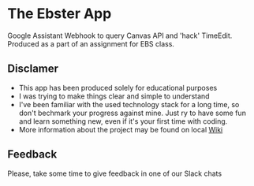 # The Ebster App
Google Assistant Webhook to query Canvas API and 'hack' TimeEdit. 
Produced as a part of an assignment for EBS class.

## Disclamer
- This app has been produced solely for educational purposes
- I was trying to make things clear and simple to understand
- I've been familiar with the used technology stack for a long time, so don't bechmark your progress against mine. Just ry to have some fun and learn something new, even if it's your first time with coding.
- More information about the project may be found on local [Wiki](https://github.com/mikihaku/TheEbsterApp/wiki
) 
## Feedback
Please, take some time to give feedback in one of our Slack chats
